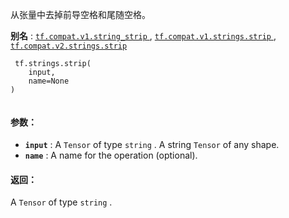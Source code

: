 从张量中去掉前导空格和尾随空格。

**别名** : [ `tf.compat.v1.string_strip` ](/api_docs/python/tf/strings/strip), [ `tf.compat.v1.strings.strip` ](/api_docs/python/tf/strings/strip), [ `tf.compat.v2.strings.strip` ](/api_docs/python/tf/strings/strip)

```
 tf.strings.strip(
    input,
    name=None
)
 
```

#### 参数：
- **`input`** : A  `Tensor`  of type  `string` . A string  `Tensor`  of any shape.
- **`name`** : A name for the operation (optional).


#### 返回：
A  `Tensor`  of type  `string` .

